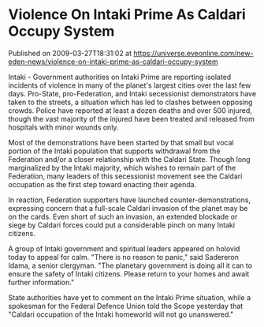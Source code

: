 # Violence On Intaki Prime As Caldari Occupy System
Published on 2009-03-27T18:31:02 at https://universe.eveonline.com/new-eden-news/violence-on-intaki-prime-as-caldari-occupy-system

Intaki - Government authorities on Intaki Prime are reporting isolated incidents of violence in many of the planet's largest cities over the last few days. Pro-State, pro-Federation, and Intaki secessionist demonstrators have taken to the streets, a situation which has led to clashes between opposing crowds. Police have reported at least a dozen deaths and over 500 injured, though the vast majority of the injured have been treated and released from hospitals with minor wounds only.

Most of the demonstrations have been started by that small but vocal portion of the Intaki population that supports withdrawal from the Federation and/or a closer relationship with the Caldari State. Though long marginalized by the Intaki majority, which wishes to remain part of the Federation, many leaders of this secessionist movement see the Caldari occupation as the first step toward enacting their agenda.

In reaction, Federation supporters have launched counter-demonstrations, expressing concern that a full-scale Caldari invasion of the planet may be on the cards. Even short of such an invasion, an extended blockade or siege by Caldari forces could put a considerable pinch on many Intaki citizens.

A group of Intaki government and spiritual leaders appeared on holovid today to appeal for calm. "There is no reason to panic," said Sadereron Idama, a senior clergyman. "The planetary government is doing all it can to ensure the safety of Intaki citizens. Please return to your homes and await further information."

State authorities have yet to comment on the Intaki Prime situation, while a spokesman for the Federal Defence Union told the Scope yesterday that "Caldari occupation of the Intaki homeworld will not go unanswered."
